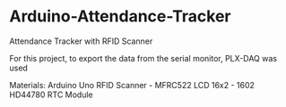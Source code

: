 # Arduino-Attendance-Tracker
Attendance Tracker with RFID Scanner

For this project, to export the data from the serial monitor, PLX-DAQ was used

Materials:
Arduino Uno
RFID Scanner - MFRC522
LCD 16x2 - 1602 HD44780
RTC Module

